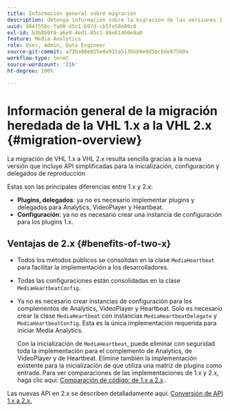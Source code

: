 ```yaml
---
title: Información general sobre migración
description: Obtenga información sobre la migración de las versiones 1.x a 2.x de Media SDK.
uuid: d84f55bc-fa90-45c1-b97d-cb5fe58e80c0
exl-id: b3b8b9f8-a6e9-4ed1-85c1-80e61460e8a0
feature: Media Analytics
role: User, Admin, Data Engineer
source-git-commit: a73ba98e025e0a915a5136bb9e0d5bcbde875b0a
workflow-type: tm+mt
source-wordcount: '216'
ht-degree: 100%

---
```


# Información general de la migración heredada de la VHL 1.x a la VHL 2.x {#migration-overview}

La migración de VHL 1.x a VHL 2.x resulta sencilla gracias a la nueva versión que incluye API simplificadas para la inicialización, configuración y delegados de reproducción

Estas son las principales diferencias entre 1.x y 2.x:

* **Plugins, delegados**: ya no es necesario implementar plugins y delegados para Analytics, VideoPlayer y Heartbeat.
* **Configuración**: ya no es necesario crear una instancia de configuración para los plugins 1.x.

## Ventajas de 2.x {#benefits-of-two-x}

* Todos los métodos públicos se consolidan en la clase `MediaHeartbeat` para facilitar la implementación a los desarrolladores.
* Todas las configuraciones están consolidadas en la clase `MediaHeartbeatConfig`.
* Ya no es necesario crear instancias de configuración para los complementos de Analytics, VideoPlayer y Heartbeat. Solo es necesario crear la clase `MediaHeartbeat` con instancias `MediaHeartbeatDelegate` y `MediaHeartbeatConfig`. Esta es la única implementación requerida para iniciar Media Analytics.

  Con la inicialización de `MediaHeartbeat`, puede eliminar con seguridad toda la implementación para el complemento de Analytics, de VideoPlayer y de Heartbeat. Elimine también la implementación existente para la inicialización de que utiliza una matriz de plugins como entrada. Para ver comparaciones de las implementaciones de 1.x y 2.x, haga clic aquí: [Comparación de código: de 1.x a 2.x](./code-comparison-1x-2x.md)..

Las nuevas API en 2.x se describen detalladamente aquí: [Conversión de API 1.x a 2.x.](./1x-2x-api-change.md)

